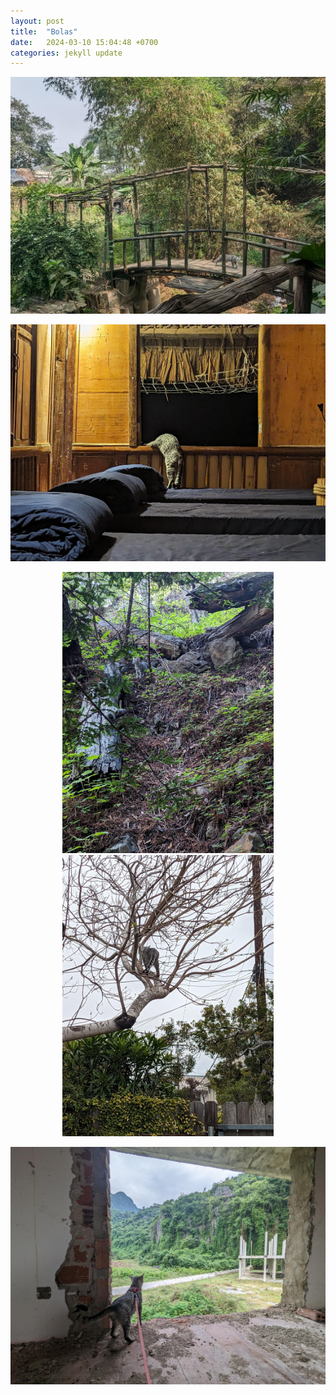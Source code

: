 ```yaml
---
layout: post
title:  "Bolas"
date:   2024-03-10 15:04:48 +0700
categories: jekyll update
---
```

<p align=center> 
<p align="center">
  <img src="/imgs/012.jpeg" width="800"/>
</p>

<div style="page-break-after: always;"></div>
<p align=center>

<p align="center">
  <img src="/imgs/04.jpeg" width="800"/>
</p>

<div style="page-break-after: always;"></div>
<p align=center>
<p align="center">
  <img src="/imgs/51.jpeg" height="450"/> 
  <img src="/imgs/41.jpeg" height="450"/> 
</p>

<p align=center> 
<p align="center">
 <img src="/imgs/08.jpeg" width="700"/> 
</p>

[//]: # (08 655)
